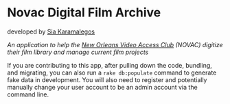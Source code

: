 # Novac Digital Film Archive

developed by [Sia Karamalegos](https://github.com/siakaramalegos)

*An application to help the [New Orleans Video Access Club](http://www.novacvideo.org/) (NOVAC) digitize their film library and manage current film projects*

If you are contributing to this app, after pulling down the code, bundling, and migrating, you can also run a `rake db:populate` command to generate fake data in development.  You will also need to register and potentially manually change your user account to be an admin account via the command line.

